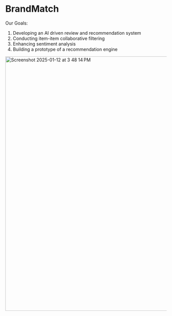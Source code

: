 # BrandMatch

Our Goals:
1. Developing an AI driven review and recommendation system 
2. Conducting item-item collaborative filtering 
3. Enhancing sentiment analysis 
4. Building a prototype of a recommendation engine 

<img width="796" alt="Screenshot 2025-01-12 at 3 48 14 PM" src="https://github.com/user-attachments/assets/7ebfb8e0-2e6e-4380-9704-efc39b012787" />
